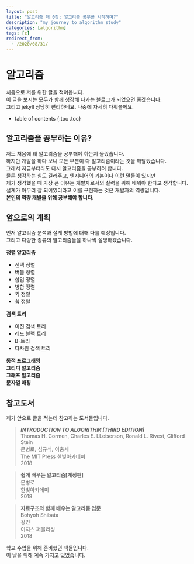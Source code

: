 ```yaml
---
layout: post
title: "알고리즘 제 0장: 알고리즘 공부를 시작하며?"
description: "my journey to algorithm study"
categories: [algorithm]
tags: [c]
redirect_from:
  - /2020/08/31/
---
```

# 알고리즘
처음으로 저를 위한 글을 적어봅니다.  
이 글을 보시는 모두가 함께 성장해 나가는 블로그가 되었으면 좋겠습니다.  
그리고 jekyll 상당히 편리하네요. 나중에 자세히 다뤄볼께요.  

* table of contents
{:toc .toc}


## 알고리즘을 공부하는 이유?
저도 처음에 왜 알고리즘을 공부해야 하는지 몰랐습니다.  
하지만 개발을 하다 보니 모든 부분이 다 알고리즘이라는 것을 깨달았습니다.  
그래서 지금부터라도 다시 알고리즘을 공부하려 합니다.  
물론 생각하는 힘도 길러주고, 엔지니어의 기본이다 이런 말들이 있지만  
제가 생각했을 때 가장 큰 이유는 개발자로서의 실력을 위해 배워야 한다고 생각합니다.  
설계가 아무리 잘 되어있더라고 이를 구현하는 것은 개발자의 역량입니다.  
**본인의 역량 개발을 위해 공부해야 합니다.**

## 앞으로의 계획
먼저 알고리즘 분석과 설계 방법에 대해 다룰 예정입니다.  
그리고 다양한 종류의 알고리즘들을 하나씩 설명하겠습니다.      

**정렬 알고리즘**
* 선택 정렬
* 버블 정렬
* 삽입 정렬
* 병합 정렬
*   퀵 정렬
*   힙 정렬

**검색 트리**
* 이진 검색 트리
* 레드 블랙 트리
* B-트리
* 다차원 검색 트리

**동적 프로그래밍**  
**그리디 알고리즘**  
**그래프 알고리즘**  
**문자열 매칭**

## 참고도서
제가 앞으로 글을 적는데 참고하는 도서들입니다.      
>**_INTRODUCTION TO ALGORITHM [THIRD EDITION]_**  
>Thomas H. Cormen, Charles E. LLeiserson, Ronald L. Rivest, Clifford Stein  
>문병로, 심규석, 이충세  
>The MIT Press 한빛아카데미  
>2018

>**쉽게 배우는 알고리즘[개정판]**  
>문병로  
>한빛아카데미  
>2018

>**자료구조와 함께 배우는 알고리즘 입문**  
>Bohyoh Shibata  
>강민  
>이지스 퍼블리싱  
>2018

학교 수업을 위해 준비했던 책들입니다.  
이 날을 위해 계속 가지고 있었습니다.
